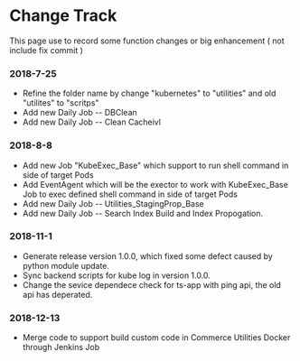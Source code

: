 # Change Track #

This page use to record some function changes or big enhancement ( not include fix commit )

### 2018-7-25 ###
  *  Refine the folder name by change "kubernetes" to "utilities" and old "utilites" to "scritps"
  *  Add new Daily Job -- DBClean
  *  Add new Daily Job -- Clean Cacheivl

### 2018-8-8 ###
   * Add new Job "KubeExec_Base" which support to run shell command in side of target Pods
   * Add EventAgent which will be the exector to work with KubeExec_Base Job to exec defined shell command in side of target Pods
   * Add new Daily Job -- Utilities_StagingProp_Base
   * Add new Daily Job -- Search Index Build and Index Propogation.

### 2018-11-1 ###
   * Generate release version 1.0.0, which fixed some defect caused by python module update.
   * Sync backend scripts for kube log in version 1.0.0.
   * Change the sevice dependece check for ts-app with ping api, the old api has deperated.
   
### 2018-12-13 ###
   * Merge code to support build custom code in Commerce Utilities Docker through Jenkins Job
